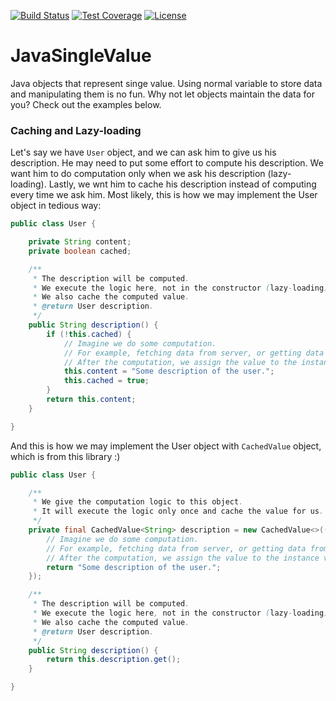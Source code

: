 [![Build Status](https://travis-ci.org/levelrin/JavaSingleValue.svg?branch=master)](https://travis-ci.org/levelrin/JavaSingleValue)
[![Test Coverage](https://img.shields.io/codecov/c/github/levelrin/JavaSingleValue.svg)](https://codecov.io/github/levelrin/JavaSingleValue?branch=master)
[![License](https://img.shields.io/badge/license-MIT-green.svg)](https://github.com/levelrin/JavaSingleValue/blob/master/LICENSE)

# JavaSingleValue

Java objects that represent singe value. 
Using normal variable to store data and manipulating them is no fun. 
Why not let objects maintain the data for you? 
Check out the examples below.

### Caching and Lazy-loading

Let's say we have `User` object, and we can ask him to give us his description. 
He may need to put some effort to compute his description. 
We want him to do computation only when we ask his description (lazy-loading).
Lastly, we wnt him to cache his description instead of computing every time we ask him. 
Most likely, this is how we may implement the User object in tedious way:
```java
public class User {

    private String content;
    private boolean cached;

    /**
     * The description will be computed.
     * We execute the logic here, not in the constructor (lazy-loading).
     * We also cache the computed value.
     * @return User description.
     */
    public String description() {
        if (!this.cached) {
            // Imagine we do some computation.
            // For example, fetching data from server, or getting data from database.
            // After the computation, we assign the value to the instance variable.
            this.content = "Some description of the user.";
            this.cached = true;
        }
        return this.content;
    }

}
```

And this is how we may implement the User object with `CachedValue` object, which is from this library :)
```java
public class User {

    /**
     * We give the computation logic to this object.
     * It will execute the logic only once and cache the value for us.
     */
    private final CachedValue<String> description = new CachedValue<>(() -> {
        // Imagine we do some computation.
        // For example, fetching data from server, or getting data from database.
        // After the computation, we assign the value to the instance variable.
        return "Some description of the user.";
    });

    /**
     * The description will be computed.
     * We execute the logic here, not in the constructor (lazy-loading).
     * We also cache the computed value.
     * @return User description.
     */
    public String description() {
        return this.description.get();
    }

}
```

